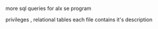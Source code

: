 more sql queries for alx se program

privileges , relational tables 
each file contains it's description
